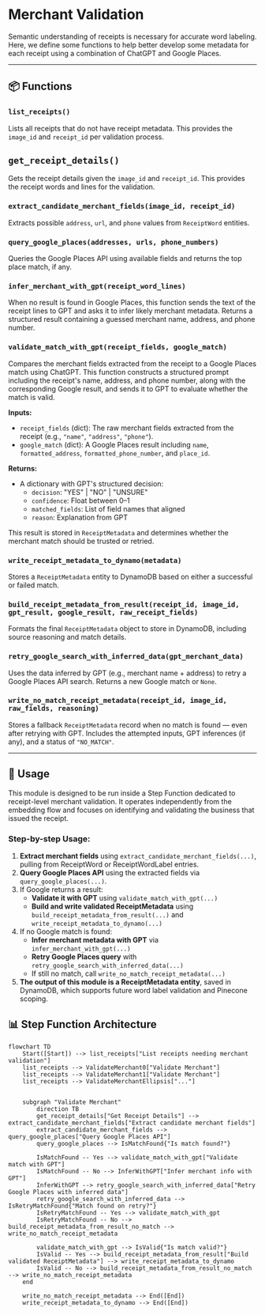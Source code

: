 # Merchant Validation

Semantic understanding of receipts is necessary for accurate word labeling. Here, we define some functions to help better develop some metadata for each receipt using a combination of ChatGPT and Google Places.

---

## 📦 Functions

### `list_receipts()`

Lists all receipts that do not have receipt metadata. This provides the `image_id` and `receipt_id` per validation process.

## `get_receipt_details()`

Gets the receipt details given the `image_id` and `receipt_id`. This provides the receipt words and lines for the validation.

### `extract_candidate_merchant_fields(image_id, receipt_id)`

Extracts possible `address`, `url`, and `phone` values from `ReceiptWord` entities.

### `query_google_places(addresses, urls, phone_numbers)`

Queries the Google Places API using available fields and returns the top place match, if any.

### `infer_merchant_with_gpt(receipt_word_lines)`

When no result is found in Google Places, this function sends the text of the receipt lines to GPT and asks it to infer likely merchant metadata. Returns a structured result containing a guessed merchant name, address, and phone number.

### `validate_match_with_gpt(receipt_fields, google_match)`

Compares the merchant fields extracted from the receipt to a Google Places match using ChatGPT. This function constructs a structured prompt including the receipt's name, address, and phone number, along with the corresponding Google result, and sends it to GPT to evaluate whether the match is valid.

**Inputs:**

- `receipt_fields` (dict): The raw merchant fields extracted from the receipt (e.g., `"name"`, `"address"`, `"phone"`).
- `google_match` (dict): A Google Places result including `name`, `formatted_address`, `formatted_phone_number`, and `place_id`.

**Returns:**

- A dictionary with GPT's structured decision:
  - `decision`: "YES" | "NO" | "UNSURE"
  - `confidence`: Float between 0–1
  - `matched_fields`: List of field names that aligned
  - `reason`: Explanation from GPT

This result is stored in `ReceiptMetadata` and determines whether the merchant match should be trusted or retried.

### `write_receipt_metadata_to_dynamo(metadata)`

Stores a `ReceiptMetadata` entity to DynamoDB based on either a successful or failed match.

### `build_receipt_metadata_from_result(receipt_id, image_id, gpt_result, google_result, raw_receipt_fields)`

Formats the final `ReceiptMetadata` object to store in DynamoDB, including source reasoning and match details.

### `retry_google_search_with_inferred_data(gpt_merchant_data)`

Uses the data inferred by GPT (e.g., merchant name + address) to retry a Google Places API search. Returns a new Google match or `None`.

### `write_no_match_receipt_metadata(receipt_id, image_id, raw_fields, reasoning)`

Stores a fallback `ReceiptMetadata` record when no match is found — even after retrying with GPT. Includes the attempted inputs, GPT inferences (if any), and a status of `"NO_MATCH"`.

---

## 🧠 Usage

This module is designed to be run inside a Step Function dedicated to receipt-level merchant validation. It operates independently from the embedding flow and focuses on identifying and validating the business that issued the receipt.

### Step-by-step Usage:

1. **Extract merchant fields** using `extract_candidate_merchant_fields(...)`, pulling from ReceiptWord or ReceiptWordLabel entries.
2. **Query Google Places API** using the extracted fields via `query_google_places(...)`.
3. If Google returns a result:
   - **Validate it with GPT** using `validate_match_with_gpt(...)`
   - **Build and write validated ReceiptMetadata** using `build_receipt_metadata_from_result(...)` and `write_receipt_metadata_to_dynamo(...)`
4. If no Google match is found:
   - **Infer merchant metadata with GPT** via `infer_merchant_with_gpt(...)`
   - **Retry Google Places query** with `retry_google_search_with_inferred_data(...)`
   - If still no match, call `write_no_match_receipt_metadata(...)`
5. **The output of this module is a ReceiptMetadata entity**, saved in DynamoDB, which supports future word label validation and Pinecone scoping.

## 📊 Step Function Architecture

```mermaid
flowchart TD
    Start([Start]) --> list_receipts["List receipts needing merchant validation"]
    list_receipts --> ValidateMerchant0["Validate Merchant"]
    list_receipts --> ValidateMerchant1["Validate Merchant"]
    list_receipts --> ValidateMerchantEllipsis["..."]


    subgraph "Validate Merchant"
        direction TB
        get_receipt_details["Get Receipt Details"] --> extract_candidate_merchant_fields["Extract candidate merchant fields"]
        extract_candidate_merchant_fields --> query_google_places["Query Google Places API"]
        query_google_places --> IsMatchFound{"Is match found?"}

        IsMatchFound -- Yes --> validate_match_with_gpt["Validate match with GPT"]
        IsMatchFound -- No --> InferWithGPT["Infer merchant info with GPT"]
        InferWithGPT --> retry_google_search_with_inferred_data["Retry Google Places with inferred data"]
        retry_google_search_with_inferred_data --> IsRetryMatchFound{"Match found on retry?"}
        IsRetryMatchFound -- Yes --> validate_match_with_gpt
        IsRetryMatchFound -- No --> build_receipt_metadata_from_result_no_match --> write_no_match_receipt_metadata

        validate_match_with_gpt --> IsValid{"Is match valid?"}
        IsValid -- Yes --> build_receipt_metadata_from_result["Build validated ReceiptMetadata"] --> write_receipt_metadata_to_dynamo
        IsValid -- No --> build_receipt_metadata_from_result_no_match --> write_no_match_receipt_metadata
    end

    write_no_match_receipt_metadata --> End([End])
    write_receipt_metadata_to_dynamo --> End([End])
```
